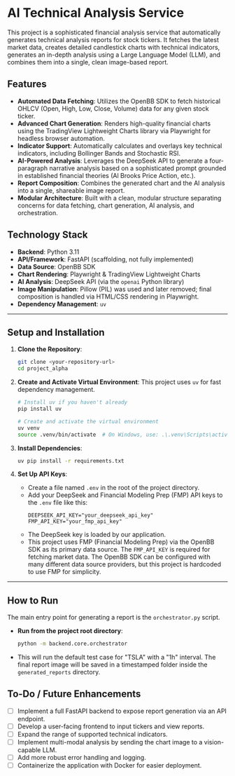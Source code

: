 # AI Technical Analysis Service

This project is a sophisticated financial analysis service that automatically generates technical analysis reports for stock tickers. It fetches the latest market data, creates detailed candlestick charts with technical indicators, generates an in-depth analysis using a Large Language Model (LLM), and combines them into a single, clean image-based report.

## Features

- **Automated Data Fetching**: Utilizes the OpenBB SDK to fetch historical OHLCV (Open, High, Low, Close, Volume) data for any given stock ticker.
- **Advanced Chart Generation**: Renders high-quality financial charts using the TradingView Lightweight Charts library via Playwright for headless browser automation.
- **Indicator Support**: Automatically calculates and overlays key technical indicators, including Bollinger Bands and Stochastic RSI.
- **AI-Powered Analysis**: Leverages the DeepSeek API to generate a four-paragraph narrative analysis based on a sophisticated prompt grounded in established financial theories (Al Brooks Price Action, etc.).
- **Report Composition**: Combines the generated chart and the AI analysis into a single, shareable image report.
- **Modular Architecture**: Built with a clean, modular structure separating concerns for data fetching, chart generation, AI analysis, and orchestration.

## Technology Stack

- **Backend**: Python 3.11
- **API/Framework**: FastAPI (scaffolding, not fully implemented)
- **Data Source**: OpenBB SDK
- **Chart Rendering**: Playwright & TradingView Lightweight Charts
- **AI Analysis**: DeepSeek API (via the `openai` Python library)
- **Image Manipulation**: Pillow (PIL) was used and later removed; final composition is handled via HTML/CSS rendering in Playwright.
- **Dependency Management**: `uv`

---

## Setup and Installation

1.  **Clone the Repository**:
    ```bash
    git clone <your-repository-url>
    cd project_alpha
    ```

2.  **Create and Activate Virtual Environment**:
    This project uses `uv` for fast dependency management.
    ```bash
    # Install uv if you haven't already
    pip install uv

    # Create and activate the virtual environment
    uv venv
    source .venv/bin/activate  # On Windows, use: .\.venv\Scripts\activate
    ```

3.  **Install Dependencies**:
    ```bash
    uv pip install -r requirements.txt
    ```

4.  **Set Up API Keys**:
    - Create a file named `.env` in the root of the project directory.
    - Add your DeepSeek and Financial Modeling Prep (FMP) API keys to the `.env` file like this:
      ```env
      DEEPSEEK_API_KEY="your_deepseek_api_key"
      FMP_API_KEY="your_fmp_api_key"
      ```
    - The DeepSeek key is loaded by our application.
    - This project uses FMP (Financial Modeling Prep) via the OpenBB SDK as its primary data source. The `FMP_API_KEY` is required for fetching market data. The OpenBB SDK can be configured with many different data source providers, but this project is hardcoded to use FMP for simplicity.

---

## How to Run

The main entry point for generating a report is the `orchestrator.py` script.

-   **Run from the project root directory**:
    ```bash
    python -m backend.core.orchestrator
    ```
-   This will run the default test case for "TSLA" with a "1h" interval. The final report image will be saved in a timestamped folder inside the `generated_reports` directory.

## To-Do / Future Enhancements

- [ ] Implement a full FastAPI backend to expose report generation via an API endpoint.
- [ ] Develop a user-facing frontend to input tickers and view reports.
- [ ] Expand the range of supported technical indicators.
- [ ] Implement multi-modal analysis by sending the chart image to a vision-capable LLM.
- [ ] Add more robust error handling and logging.
- [ ] Containerize the application with Docker for easier deployment. 